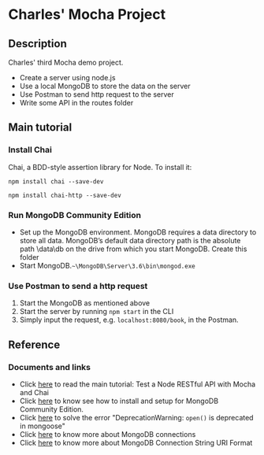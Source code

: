 # Charles' Mocha Project

## Description
Charles' third Mocha demo project.
* Create a server using node.js
* Use a local MongoDB to store the data on the server
* Use Postman to send http request to the server
* Write some API in the routes folder

## Main tutorial
### Install Chai
Chai, a BDD-style assertion library for Node. To install it:

`npm install chai --save-dev`

`npm install chai-http --save-dev`

### Run MongoDB Community Edition
* Set up the MongoDB environment.
MongoDB requires a data directory to store all data. MongoDB’s default data directory path is the absolute path \data\db on the drive from which you start MongoDB. Create this folder
* Start MongoDB.`~\MongoDB\Server\3.6\bin\mongod.exe`

### Use Postman to send a http request
1. Start the MongoDB as mentioned above
2. Start the server by running `npm start` in the CLI
3. Simply input the request, e.g. `localhost:8080/book`, in the Postman.

## Reference
### Documents and links
* Click [here](https://scotch.io/tutorials/test-a-node-restful-api-with-mocha-and-chai) to read the main tutorial: Test a Node RESTful API with Mocha and Chai
* Click [here](https://docs.mongodb.com/manual/tutorial/install-mongodb-on-windows/#run-mongodb-community-edition) to know see how to install and setup for MongoDB Community Edition.
* Click [here](https://github.com/Automattic/mongoose/issues/5399) to solve the error "DeprecationWarning: `open()` is deprecated in mongoose"
* Click [here](http://mongoosejs.com/docs/connections.html) to know more about MongoDB connections
* Click [here](https://docs.mongodb.com/manual/reference/connection-string/) to know more about MongoDB Connection String URI Format